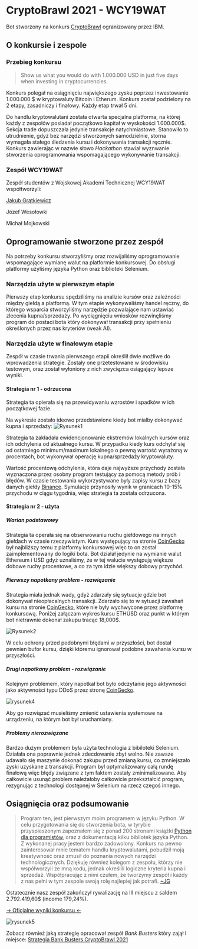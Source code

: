 # CryptoBrawl 2021 - WCY19WAT
Bot stworzony na konkurs [CryptoBrawl](https://cryptobrawl.pl) ogranizowany przez IBM.

## O konkursie i zespole
### Przebieg konkursu
>Show us what you would do with 1.000.000 USD in just five days when investing in cryptocurrencies.

Konkurs polegał na osiągnięciu największego zysku poprzez inwestowanie 1.000.000 $ w kryptowaluty Bitcoin i Etherum. 
Konkurs został podzielony na 2 etapy, zasadniczy i finałowy. Każdy etap trwał 5 dni.

Do handlu kryptowalutani została otwarta specjalna platforma, na której każdy z zespołów posiadał początkowo kapitał w wyskokości 1.000.000$. Sekcja trade dopuszczała jedynie transakcje natychmiastowe. Stanowiło to utrudnienie, gdyż bez narzędzi stworzonych samodzielnie, storna wymagała stałego śledzenia kursu i dokonywania transakcji ręcznie. Konkurs zawierając w nazwie słowo _Hackathon_ stawiał wyznwanie stworzenia oprogramowania wspomagającego wykonywanie transakcji.

### Zespół WCY19WAT
Zespół studentów z Wojskowej Akademi Technicznej WCY19WAT współtworzyli:

[Jakub Grątkiewicz](https://github.com/KGratkiewicz) 

Józef Wesołowki 

Michał Mojkowski

## Oprogramowanie stworzone przez zespół 
Na potrzeby konkursu stworzyliśmy oraz rozwijaliśmy oprogramowanie wspomagające wymianę walut na platformie konkursowej. Do obsługi platformy użyliśmy języka Python oraz biblioteki Selenium.

### Narzędzia użyte w pierwszym etapie
Pierwszy etap konkursu spędziliśmy na analizie kursów oraz zależności między giełdą a platformą. W tym etapie wykonywaliśmy handel ręczny, do którego wsparcia stworzyliśmy narzędzie pozwalające nam ustawiać zlecenia kupna/sprzedaży. Po wyciągnięciu wniosków rozwinęliśmy program do postaci bota który dokonywał transakcji przy spełnieniu określonych przez nas kryteriów (weak AI).

### Narzędzia użyte w finałowym etapie
Zespół w czasie trwania pierwszego etapii określił dwie możliwe do wprowadzenia strategie. Zostały one przetestowane w środowisku testowym, oraz został wyłoniony z nich zwycięzca osiągający lepsze wyniki.

#### Strategia nr 1 - odrzucona
Strategia ta opierała się na przewidywaniu wzrostów i spadków w ich początkowej fazie. 

Na wykresie zostało ideowo przedstawione kiedy bot mialby dokonywać kupna i sprzedaży:
![Rysunek1](https://user-images.githubusercontent.com/71324202/140382507-72fd2899-bc65-4fa5-8807-8ff4d5d5c779.png)

Strategia ta zakładała ewidencjonowanie ekstremów lokalnych kursów oraz ich odchylenia od aktualnego kursu. W przypadku kiedy kurs odchylał się od ostatniego minimum/maximum lokalnego o pewną wartość wyrażoną w procentach, bot wykonywał operację kupna/sprzedaży kryptowaluty. 

Wartość procentową odchylenia, która daje najwyższe przychody została wyznaczona przez osobny program testujący za pomocą metody prób i błędów. W czasie testowania wykorzystywane były zapisy kursu z bazy danych giełdy [Binance](https://www.binance.com/pl).
Symulacje przynosiły wynik w granicach 10-15% przychodu w ciągu tygodnia, więc strategia ta została odrzucona. 

#### Strategia nr 2 - użyta
##### Warian podstawowy
Strategia ta operała się na obserwowaniu ruchu giełdowego na innych giełdach w czasie rzeczywistym. Kurs występujący na stronie [CoinGecko](https://www.coingecko.com/pl) był najbliższy temu z platformy konkursowej więc to on został zaimplementowany do logiki bota. Bot działał jedynie na wymianie walut Ethereum i USD gdyż uznaliśmy, że w tej walucie występują większe dobowe ruchy procentowe, a co za tym idzie większy dobowy przychód. 

##### Pierwszy napotkany problem - rozwiązanie
Strategia miała jednak wady, gdyż zdarzały się sytuacje gdzie bot dokonywał nieopłacalnych transakcji. Zdarzało się to w sytuacji zawahań kursu na stronie [CoinGecko](https://www.coingecko.com/pl), które nie były wychwycone przez platformę konkursową. Poniżej załączam wykres kursu ETHUSD oraz punkt w którym bot nietrawnie dokonał zakupu tracąc 18,000$. 

![Rysunek2](https://user-images.githubusercontent.com/71324202/140411355-80ba1d2b-5c85-4ed4-a0c2-f4d1a7dfab4b.png)

W celu ochrony przed podobnymi błędami w przyszłości, bot dostał pewnien bufor kursu, dzięki któremu ignorował podobne zawahania kursu w przyszłości. 

##### Drugi napotkany problem - rozwiązanie
Kolejnym problemem, który napotkał bot było odczytanie jego aktywności jako aktywności typu DDoS przez stronę [CoinGecko](https://www.coingecko.com/pl).

![rysunek4](https://user-images.githubusercontent.com/71324202/140417491-ae9d4b93-01d4-45da-8fef-55330bf0b034.jpg)

Aby go rozwiązać musieliśmy zmienić ustawienia systemowe na urządzeniu, na którym bot był uruchamiany.

##### Problemy nierozwiązane
Bardzo dużym problemem była użyta technologia z bibiloteki Selenium. Działała ona poprawnie jednak zdecdowanie zbyt wolno. Nie zawsze udawało się maszynie dokonać zakupu przed zmianą kursu, co zmniejszało zyski uzyskane z transakcji. Program był optymalizowany całą rundę finałową więc błędy związane z tym faktem zostały zminimalizowane. Aby całkowicie usunąć problem należałoby całkowicie przekształcić program, rezygnując z technologi dostępnej w Selenium na rzecz czegoś innego.

## Osiągnięcia oraz podsumowanie
> Program ten, jest pierwszym moim programem w języku Python. W celu przygotowania się do stworzenia bota, w tyrybie przyspieszonym zapoznałem się z ponad 200 stronami książki [Python dla programistów](https://www.empik.com/python-dla-programistow-big-data-i-ai-studia-przypadkow-deitel-paul-j-deitel-harvey,p1249591285,ksiazka-p), oraz z dokumentacją kilku bibliotek języka Python. Z wykonanej pracy jestem bardzo zadowolony. Konkurs na pewno zainteresował mnie tematem handlu kryptowalutami, pobudził moją kreatywność oraz zmusił do poznania nowych narzędzi technologicznych. Dziękuję również kolegom z zespołu, którzy nie współworzyli ze mną kodu, jednak określili logiczne kryteria kupna i sprzedaż. Współpracując z nimi czułem, że tworzymy zespół i każdy z nas pełni w tym zespole swoją rolę najlepiej jak potrafi. [~JG](https://github.com/KGratkiewicz)

Ostatecznie nasz zespół zakończył rywalizację na III miejscu z saldem 2.792.419,60$ (income 179,24%).

[-> Oficjalne wyniki konkursu <-](https://www.mimuw.edu.pl/wyniki-hackatonu-cryptobrawl)

![rysunek5](https://user-images.githubusercontent.com/71324202/140427280-65f0da08-d4c2-4604-a4d6-bd6dcd765567.png)

Zobacz również jaką strategię opracował zespół _Bank Busters_ który zajął I miejsce:
[Strategia Bank Busters CryptoBrawl 2021](https://github.com/HakierGrzonzo/ibm_cryptobrawl)







